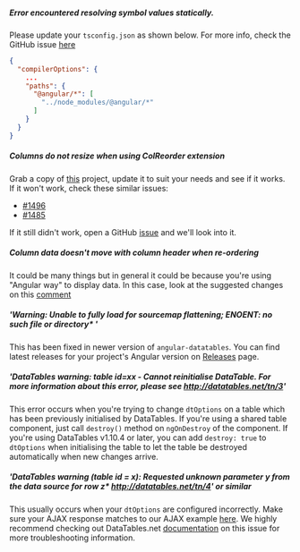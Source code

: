 ##### Error encountered resolving symbol values statically.

Please update your `tsconfig.json` as shown below. For more info, check the GitHub issue [here](https://github.com/l-lin/angular-datatables/issues/937)

```json
{
  "compilerOptions": {
    ...
    "paths": {
      "@angular/*": [
        "../node_modules/@angular/*"
      ]
    }
  }
}
```

##### Columns do not resize when using ColReorder extension

Grab a copy of [this](https://github.com/shanmukhateja/adt-resize-col-demo) project, update it to suit your needs and see if it works.
If it won't work, check these similar issues:
- [#1496](https://github.com/l-lin/angular-datatables/issues/1496)
- [#1485](https://github.com/l-lin/angular-datatables/issues/1485)

If it still didn't work, open a GitHub [issue](https://github.com/l-lin/angular-datatables/issues/new) and we'll look into it. 

##### Column data doesn't move with column header when re-ordering

It could be many things but in general it could be because you're using "Angular way" to display data. In this case, look at the suggested changes on this [comment](https://github.com/l-lin/angular-datatables/issues/1496#issuecomment-764692564) 

##### 'Warning: Unable to fully load <project> for sourcemap flattening; ENOENT: no such file or directory* '

This has been fixed in newer version of `angular-datatables`. You can find latest releases for your project's Angular version on [Releases](https://github.com/l-lin/angular-datatables/releases) page.

##### 'DataTables warning: table id=xx - Cannot reinitialise DataTable. For more information about this error, please see http://datatables.net/tn/3'

This error occurs when you're trying to change `dtOptions` on a table which has been previously initialised by DataTables.
If you're using a shared table component, just call `destroy()` method on `ngOnDestroy` of the component.
If you're using DataTables v1.10.4 or later, you can add `destroy: true` to `dtOptions` when initialising the table to let the table be destroyed automatically when new changes arrive. 

##### 'DataTables warning (table id = x): Requested unknown parameter y from the data source for row z* http://datatables.net/tn/4' or similar

This usually occurs when your `dtOptions` are configured incorrectly. Make sure your AJAX response matches to our AJAX example [here](http://localhost:4200/#/basic/with-ajax). 
We highly recommend checking out DataTables.net [documentation](https://datatables.net/manual/tech-notes/4) on this issue for more troubleshooting information. 
